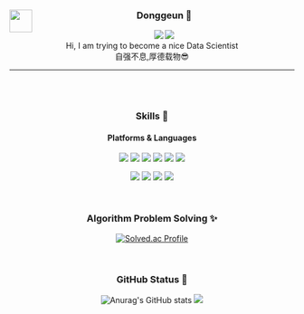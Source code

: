 
<div align="center">    
 <img align="left" width="40" src="https://user-images.githubusercontent.com/75469131/213887734-1f8f0fb6-4395-4aa6-b828-3b44b96d8f0f.gif" /> 
<!--<img width="40" src="https://user-images.githubusercontent.com/75469131/213887734-1f8f0fb6-4395-4aa6-b828-3b44b96d8f0f.gif" /> -->
<!-- <img align="right" height="100" src="https://user-images.githubusercontent.com/75469131/213887495-9953614d-3516-4781-98a2-17908e379c4f.gif" /></a> -->

  ### Donggeun 🤞
  <a href="mailto:kdk7854@gmail.com" target="_blank"><img src="https://img.shields.io/badge/kdk7854@gmail.com-EA4335?style=flat-square&logo=Gmail&logoColor=white"/></a>
    <a href="https://kangdg94.github.io/" target="_blank"><img src="https://img.shields.io/badge/Tech_Blog-DD0B78?style=flat-square&logo=GitHub%20Sponsors&logoColor=white"/></a>
 </br>
 Hi, I am trying to become a nice Data Scientist </br> 自强不息,厚德载物😎
 
  
  ---
  

<br/><br/>

### Skills 💪
#### Platforms & Languages
<p> 
 <img src="https://img.shields.io/badge/C++-00599C?style=flat-square&logo=C%2B%2B&logoColor=white" />
 <img src="https://img.shields.io/badge/Java-FA7343?style=flat-square&logo=Java&logoColor=white" />
 <img src="https://img.shields.io/badge/Python-3776AB?style=flat-square&logo=Python&logoColor=white" />
 <img src="https://img.shields.io/badge/C-A8B9CC?style=flat-square&logo=C&logoColor=white" />
 <img src="https://img.shields.io/badge/Spring-6DB33F?style=flat-square&logo=Spring&logoColor=white" />
 <img src="https://img.shields.io/badge/Spring%20Boot-6DB33F?style=flat-square&logo=Spring%20Boot&logoColor=white" />
</p>
<p>

 <img src="https://img.shields.io/badge/Apache%20Hadoop-66CCFF?style=flat-square&logo=Apache%20Hadoop&logoColor=black"/>
 <img src="https://img.shields.io/badge/Apache%20Kafka-231F20?style=flat-square&logo=Apache%20Kafka&logoColor=white"/>
 <img src="https://img.shields.io/badge/Apache%20Nifi-4ACBD6?style=flat-square&logo=Apache%20Nifi&logoColor=white"/>
 <img src="https://img.shields.io/badge/Apache%20Hive-FDEE21?style=flat-square&logo=Apache%20Hive&logoColor=black"/>
 
</p>
  
 </br>
 
 <!-- <h2> Algorithm </h2> -->
 ### Algorithm Problem Solving ✨
 
<p>
 
 [![Solved.ac Profile](http://mazassumnida.wtf/api/generate_badge?boj=kdk7854)](https://solved.ac/kdk7854)

</br>

 </p>
 
 ### GitHub Status 🚀 

 
![Anurag's GitHub stats](https://github-readme-stats.vercel.app/api?username=kangdg94&show_icons=true&theme=radical)
<img align="centerleft" src="https://github-readme-stats.vercel.app/api/top-langs/?username=seondal&theme=dracula&exclude_repo=clone-web-scrapper,clone-zoom&hide=Procfile&layout=compact&langs_count=10"/>

</div>
